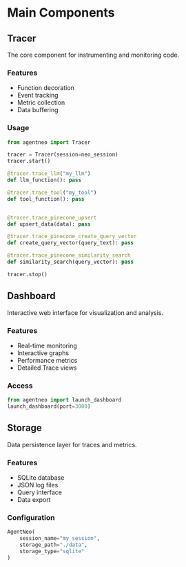 # Main Components

## Tracer
The core component for instrumenting and monitoring code.

### Features
- Function decoration
- Event tracking
- Metric collection
- Data buffering

### Usage
```python
from agentneo import Tracer

tracer = Tracer(session=neo_session)
tracer.start()

@tracer.trace_llm("my_llm")
def llm_function(): pass

@tracer.trace_tool("my_tool")
def tool_function(): pass


@tracer.trace_pinecone_upsert
def upsert_data(data): pass

@tracer.trace_pinecone_create_query_vector
def create_query_vector(query_text): pass

@tracer.trace_pinecone_similarity_search
def similarity_search(query_vector): pass

tracer.stop()

```

## Dashboard
Interactive web interface for visualization and analysis.

### Features
- Real-time monitoring
- Interactive graphs
- Performance metrics
- Detailed Trace views

### Access
```python
from agentneo import launch_dashboard
launch_dashboard(port=3000)
```

## Storage
Data persistence layer for traces and metrics.

### Features
- SQLite database
- JSON log files
- Query interface
- Data export

### Configuration
```python
AgentNeo(
    session_name="my_session",
    storage_path="./data",
    storage_type="sqlite"
)
```
